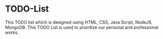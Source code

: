 # TODO-List
This TODO list which is designed using HTML, CSS, Java Script, NodeJS, MongoDB. This TODO List is used to prioritize our personal and professional works.
